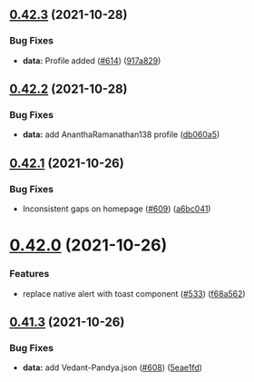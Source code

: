 ## [0.42.3](https://github.com/EddieHubCommunity/LinkFree/compare/v0.42.2...v0.42.3) (2021-10-28)


### Bug Fixes

* **data:** Profile added ([#614](https://github.com/EddieHubCommunity/LinkFree/issues/614)) ([917a829](https://github.com/EddieHubCommunity/LinkFree/commit/917a8298b492b6918518df04771695798c400501))



## [0.42.2](https://github.com/EddieHubCommunity/LinkFree/compare/v0.42.1...v0.42.2) (2021-10-28)


### Bug Fixes

* **data:** add AnanthaRamanathan138 profile ([db060a5](https://github.com/EddieHubCommunity/LinkFree/commit/db060a581a381015dbcbc393d7e7ac0830734628))



## [0.42.1](https://github.com/EddieHubCommunity/LinkFree/compare/v0.42.0...v0.42.1) (2021-10-26)


### Bug Fixes

* Inconsistent gaps on homepage ([#609](https://github.com/EddieHubCommunity/LinkFree/issues/609)) ([a6bc041](https://github.com/EddieHubCommunity/LinkFree/commit/a6bc041fb3c67b90280a03be41cdf28edbd5ef4d))



# [0.42.0](https://github.com/EddieHubCommunity/LinkFree/compare/v0.41.3...v0.42.0) (2021-10-26)


### Features

* replace native alert with toast component ([#533](https://github.com/EddieHubCommunity/LinkFree/issues/533)) ([f68a562](https://github.com/EddieHubCommunity/LinkFree/commit/f68a5627465575ee0f75ed9938c9c8e4a208d887))



## [0.41.3](https://github.com/EddieHubCommunity/LinkFree/compare/v0.41.2...v0.41.3) (2021-10-26)


### Bug Fixes

* **data:** add Vedant-Pandya.json ([#608](https://github.com/EddieHubCommunity/LinkFree/issues/608)) ([5eae1fd](https://github.com/EddieHubCommunity/LinkFree/commit/5eae1fda74debc724a19c1c2c78c6fd593d737f5))



